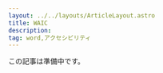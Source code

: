 ```yaml
---
layout: ../../layouts/ArticleLayout.astro
title: WAIC
description:
tag: word,アクセシビリティ
---
```


この記事は準備中です。